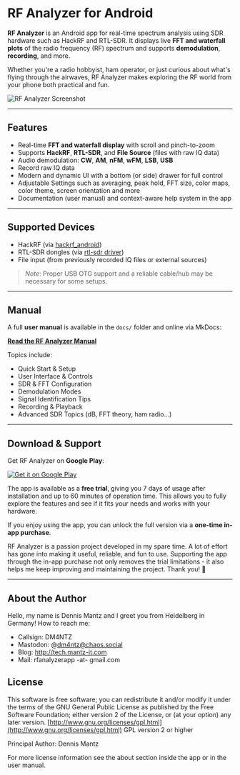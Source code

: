 # RF Analyzer for Android

**RF Analyzer** is an Android app for real-time spectrum analysis using SDR
hardware such as HackRF and RTL-SDR. It displays live **FFT and waterfall
plots** of the radio frequency (RF) spectrum and supports **demodulation**,
**recording**, and more.

Whether you're a radio hobbyist, ham operator, or just curious about what's
flying through the airwaves, RF Analyzer makes exploring the RF world from your
phone both practical and fun.

![RF Analyzer Screenshot](todo)

---

## Features

- Real-time **FFT and waterfall display** with scroll and pinch-to-zoom
- Supports **HackRF**, **RTL-SDR**, and **File Source** (files with raw IQ
  data)
- Audio demodulation: **CW**, **AM**, **nFM**, **wFM**, **LSB**, **USB**
- Record raw IQ data
- Modern and dynamic UI with a bottom (or side) drawer for full control
- Adjustable Settings such as averaging, peak hold, FFT size, color maps, color
  theme, screen orientation and more
- Documentation (user manual) and context-aware help system in the app

---

## Supported Devices

- HackRF (via [hackrf_android](https://github.com/demantz/hackrf_android))
- RTL-SDR dongles (via [rtl-sdr driver](http://sdr.osmocom.org/trac/wiki/rtl-sdr))
- File input (from previously recorded IQ files or external sources)

> *Note*: Proper USB OTG support and a reliable cable/hub may be necessary for some setups.

---

## Manual

A full **user manual** is available in the `docs/` folder and online via MkDocs:

[**Read the RF Analyzer Manual**](todo)

Topics include:

- Quick Start & Setup
- User Interface & Controls
- SDR & FFT Configuration
- Demodulation Modes
- Signal Identification Tips
- Recording & Playback
- Advanced SDR Topics (dB, FFT theory, ham radio...)

---

## Download & Support

Get RF Analyzer on **Google Play**:

[![Get it on Google Play](docs/assets/google-play-badge.png)](https://play.google.com/store/apps/details?id=com.mantz_it.rfanalyzer)

The app is available as a **free trial**, giving you 7 days of usage after
installation and up to 60 minutes of operation time. This allows you to fully
explore the features and see if it fits your needs and works with your
hardware.

If you enjoy using the app, you can unlock the full version via a **one-time
in-app purchase**.

RF Analyzer is a passion project developed in my spare time. A lot of
effort has gone into making it useful, reliable, and fun to use. Supporting
the app through the in-app purchase not only removes the trial limitations -
it also helps me keep improving and maintaining the project. Thank you! 🙏

---

## About the Author

Hello, my name is Dennis Mantz and I greet you from Heidelberg in Germany! How
to reach me:

- Callsign: DM4NTZ
- Mastodon: @dm4ntz@chaos.social
- Blog: http://tech.mantz-it.com
- Mail: rfanalyzerapp -at- gmail.com

## License

This software is free software; you can redistribute it and/or
modify it under the terms of the GNU General Public
License as published by the Free Software Foundation; either
version 2 of the License, or (at your option) any later version.
[http://www.gnu.org/licenses/gpl.html](http://www.gnu.org/licenses/gpl.html) GPL version 2 or higher

Principal Author: Dennis Mantz

For more license information see the about section inside the app or in the
user manual.

